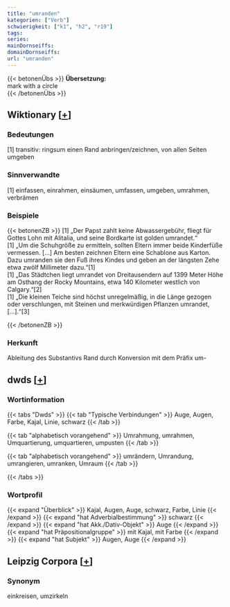 ```yaml
---
title: "umranden"
kategorien: ["Verb"]
schwierigkeit: ["k1", "h2", "r19"]
tags:
series:
mainDornseiffs:
domainDornseiffs:
url: "umranden"
---
```


{{< betonenÜbs >}}
**Übersetzung:**  
mark with a circle  
{{< /betonenÜbs >}}

## Wiktionary [[+](https://de.wiktionary.org/wiki/umranden)]

### Bedeutungen
[1] transitiv: ringsum einen Rand anbringen/zeichnen, von allen Seiten umgeben  

### Sinnverwandte
[1] einfassen, einrahmen, einsäumen, umfassen, umgeben, umrahmen, verbrämen  

### Beispiele
{{< betonenZB >}}
[1] „Der Papst zahlt keine Abwassergebühr, fliegt für Gottes Lohn mit Alitalia, und seine Bordkarte ist golden umrandet.“  
[1] „Um die Schuhgröße zu ermitteln, sollten Eltern immer beide Kinderfüße vermessen. […] Am besten zeichnen Eltern eine Schablone aus Karton. Dazu umranden sie den Fuß ihres Kindes und geben an der längsten Zehe etwa zwölf Millimeter dazu.“[1]  
[1] „Das Städtchen liegt umrandet von Dreitausendern auf 1399 Meter Höhe am Osthang der Rocky Mountains, etwa 140 Kilometer westlich von Calgary.“[2]  
[1] „Die kleinen Teiche sind höchst unregelmäßig, in die Länge gezogen oder verschlungen, mit Steinen und merkwürdigen Pflanzen umrandet, […].“[3]  

{{< /betonenZB >}}
### Herkunft
Ableitung des Substantivs Rand durch Konversion mit dem Präfix um-  



## dwds [[+](https://www.dwds.de/wb/umranden)]

### Wortinformation
{{< tabs "Dwds" >}}
{{< tab "Typische Verbindungen" >}}
Auge, Augen, Farbe, Kajal, Linie, schwarz
{{< /tab >}}

{{< tab "alphabetisch vorangehend" >}}
Umrahmung, umrahmen, Umquartierung, umquartieren, umpusten
{{< /tab >}}

{{< tab "alphabetisch vorangehend" >}}
umrändern, Umrandung, umrangieren, umranken, Umraum
{{< /tab >}}

{{< /tabs >}}

### Wortprofil
{{< expand "Überblick" >}} Kajal, Augen, Auge, schwarz, Farbe, Linie {{< /expand >}}
{{< expand "hat Adverbialbestimmung" >}} schwarz {{< /expand >}}
{{< expand "hat Akk./Dativ-Objekt" >}} Auge {{< /expand >}}
{{< expand "hat Präpositionalgruppe" >}} mit Kajal, mit Farbe {{< /expand >}}
{{< expand "hat Subjekt" >}} Augen, Auge {{< /expand >}}

## Leipzig Corpora [[+](https://corpora.uni-leipzig.de/en/res?word=umranden&corpusId=deu_newscrawl-public_2018)]


### Synonym
einkreisen, umzirkeln

